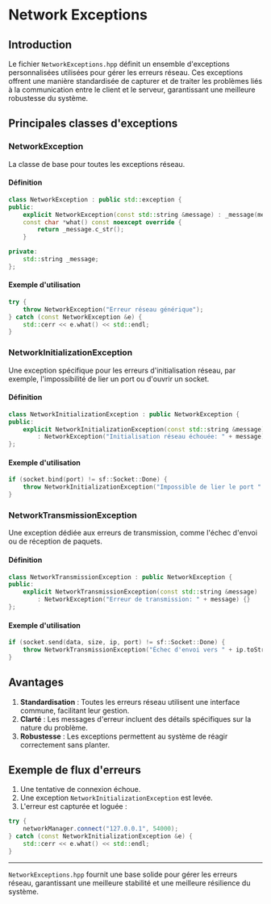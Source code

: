 # Network Exceptions

## Introduction

Le fichier `NetworkExceptions.hpp` définit un ensemble d'exceptions personnalisées utilisées pour gérer les erreurs réseau. Ces exceptions offrent une manière standardisée de capturer et de traiter les problèmes liés à la communication entre le client et le serveur, garantissant une meilleure robustesse du système.

## Principales classes d'exceptions

### NetworkException

La classe de base pour toutes les exceptions réseau.

#### Définition

```cpp
class NetworkException : public std::exception {
public:
    explicit NetworkException(const std::string &message) : _message(message) {}
    const char *what() const noexcept override {
        return _message.c_str();
    }

private:
    std::string _message;
};
```

#### Exemple d'utilisation

```cpp
try {
    throw NetworkException("Erreur réseau générique");
} catch (const NetworkException &e) {
    std::cerr << e.what() << std::endl;
}
```

### NetworkInitializationException

Une exception spécifique pour les erreurs d'initialisation réseau, par exemple, l'impossibilité de lier un port ou d'ouvrir un socket.

#### Définition

```cpp
class NetworkInitializationException : public NetworkException {
public:
    explicit NetworkInitializationException(const std::string &message)
        : NetworkException("Initialisation réseau échouée: " + message) {}
};
```

#### Exemple d'utilisation

```cpp
if (socket.bind(port) != sf::Socket::Done) {
    throw NetworkInitializationException("Impossible de lier le port " + std::to_string(port));
}
```

### NetworkTransmissionException

Une exception dédiée aux erreurs de transmission, comme l'échec d'envoi ou de réception de paquets.

#### Définition

```cpp
class NetworkTransmissionException : public NetworkException {
public:
    explicit NetworkTransmissionException(const std::string &message)
        : NetworkException("Erreur de transmission: " + message) {}
};
```

#### Exemple d'utilisation

```cpp
if (socket.send(data, size, ip, port) != sf::Socket::Done) {
    throw NetworkTransmissionException("Échec d'envoi vers " + ip.toString());
}
```

## Avantages

1. **Standardisation** : Toutes les erreurs réseau utilisent une interface commune, facilitant leur gestion.
2. **Clarté** : Les messages d'erreur incluent des détails spécifiques sur la nature du problème.
3. **Robustesse** : Les exceptions permettent au système de réagir correctement sans planter.

## Exemple de flux d'erreurs

1. Une tentative de connexion échoue.
2. Une exception `NetworkInitializationException` est levée.
3. L'erreur est capturée et loguée :

```cpp
try {
    networkManager.connect("127.0.0.1", 54000);
} catch (const NetworkInitializationException &e) {
    std::cerr << e.what() << std::endl;
}
```

---

`NetworkExceptions.hpp` fournit une base solide pour gérer les erreurs réseau, garantissant une meilleure stabilité et une meilleure résilience du système.

